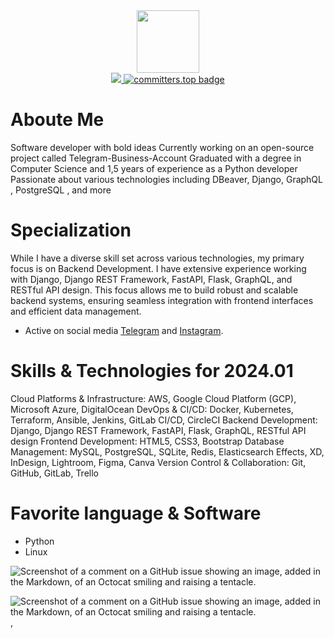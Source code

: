<div id="header" align="center">
    <a href="https://github.com/Mahammad45">
        <img src="https://media.giphy.com/media/M9gbBd9nbDrOTu1Mqx/giphy.gif" width="100" />
    </a>    
</div>
<div id="header" align="center">
    <a href="https://github.com/Mahammad45">
        <img src="https://komarev.com/ghpvc/?username=Mahammad45&style=flat-circle&color=green"/>
    </a>
    <a href="https://user-badge.committers.top/kazakhstan_private/Mahammad45">
        <img src="https://user-badge.committers.top/kazakhstan_private/Mahammad45.svg" alt="committers.top badge">
    </a>
</div>



# Aboute Me
Software developer with bold ideas
Currently working on an open-source project called Telegram-Business-Account
Graduated with a degree in Computer Science and 1,5 years of experience as a Python developer
Passionate about various technologies including  DBeaver, Django, GraphQL , PostgreSQL , and more


# Specialization
While I have a diverse skill set across various technologies, my primary focus is on Backend Development. I have extensive experience working with Django, Django REST Framework, FastAPI, Flask, GraphQL, and RESTful API design. This focus allows me to build robust and scalable backend systems, ensuring seamless integration with frontend interfaces and efficient data management.
* Active on social media [Telegram](https://t.me/Though_123) and [Instagram](mstayv_123).


# Skills & Technologies for 2024.01

Cloud Platforms & Infrastructure: AWS, Google Cloud Platform (GCP), Microsoft Azure, DigitalOcean
DevOps & CI/CD: Docker, Kubernetes, Terraform, Ansible, Jenkins, GitLab CI/CD, CircleCI
Backend Development: Django, Django REST Framework, FastAPI, Flask, GraphQL, RESTful API design
Frontend Development: HTML5, CSS3, Bootstrap
Database Management: MySQL, PostgreSQL, SQLite, Redis, Elasticsearch
Effects, XD, InDesign, Lightroom, Figma, Canva
Version Control & Collaboration: Git, GitHub, GitLab, Trello

# Favorite language & Software
* Python 
* Linux

![Screenshot of a comment on a GitHub issue showing an image, added in the Markdown, of an Octocat smiling and raising a tentacle.](https://encrypted-tbn0.gstatic.com/images?q=tbn:ANd9GcSiVmqs6MXr-QLNrhflnbAT2KIJajwBqJRGig&s)

![Screenshot of a comment on a GitHub issue showing an image, added in the Markdown, of an Octocat smiling and raising a tentacle.](https://myoctocat.com/assets/images/octocats/octocat-20.png),

